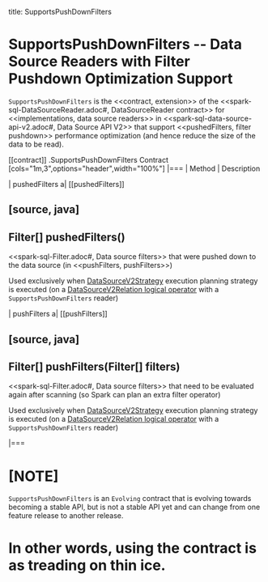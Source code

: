 title: SupportsPushDownFilters

# SupportsPushDownFilters -- Data Source Readers with Filter Pushdown Optimization Support

`SupportsPushDownFilters` is the <<contract, extension>> of the <<spark-sql-DataSourceReader.adoc#, DataSourceReader contract>> for <<implementations, data source readers>> in <<spark-sql-data-source-api-v2.adoc#, Data Source API V2>> that support <<pushedFilters, filter pushdown>> performance optimization (and hence reduce the size of the data to be read).

[[contract]]
.SupportsPushDownFilters Contract
[cols="1m,3",options="header",width="100%"]
|===
| Method
| Description

| pushedFilters
a| [[pushedFilters]]

[source, java]
----
Filter[] pushedFilters()
----

<<spark-sql-Filter.adoc#, Data source filters>> that were pushed down to the data source (in <<pushFilters, pushFilters>>)

Used exclusively when [DataSourceV2Strategy](execution-planning-strategies/DataSourceV2Strategy.md) execution planning strategy is executed (on a [DataSourceV2Relation logical operator](execution-planning-strategies/DataSourceV2Strategy.md#apply-DataSourceV2Relation) with a `SupportsPushDownFilters` reader)

| pushFilters
a| [[pushFilters]]

[source, java]
----
Filter[] pushFilters(Filter[] filters)
----

<<spark-sql-Filter.adoc#, Data source filters>> that need to be evaluated again after scanning (so Spark can plan an extra filter operator)

Used exclusively when [DataSourceV2Strategy](execution-planning-strategies/DataSourceV2Strategy.md) execution planning strategy is executed (on a [DataSourceV2Relation logical operator](execution-planning-strategies/DataSourceV2Strategy.md#apply-DataSourceV2Relation) with a `SupportsPushDownFilters` reader)

|===

[NOTE]
====
`SupportsPushDownFilters` is an `Evolving` contract that is evolving towards becoming a stable API, but is not a stable API yet and can change from one feature release to another release.

In other words, using the contract is as treading on thin ice.
====
